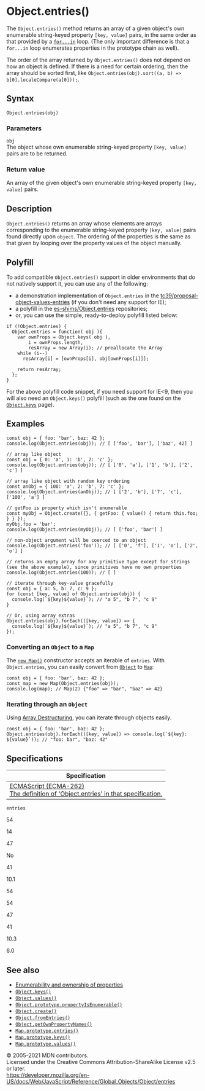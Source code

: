 # Object.entries()

The `Object.entries()` method returns an array of a given object's own enumerable string-keyed property `[key, value]` pairs, in the same order as that provided by a [`for...in`](../../statements/for...in) loop. (The only important difference is that a `for...in` loop enumerates properties in the prototype chain as well).

The order of the array returned by `Object.entries()` does not depend on how an object is defined. If there is a need for certain ordering, then the array should be sorted first, like `Object.entries(obj).sort((a, b) => b[0].localeCompare(a[0]));`.

## Syntax

    Object.entries(obj)

### Parameters

`obj`  
The object whose own enumerable string-keyed property `[key, value]` pairs are to be returned.

### Return value

An array of the given object's own enumerable string-keyed property `[key, value]` pairs.

## Description

`Object.entries()` returns an array whose elements are arrays corresponding to the enumerable string-keyed property `[key, value]` pairs found directly upon `object`. The ordering of the properties is the same as that given by looping over the property values of the object manually.

## Polyfill

To add compatible `Object.entries()` support in older environments that do not natively support it, you can use any of the following:

-   a demonstration implementation of `Object.entries` in the [tc39/proposal-object-values-entries](https://github.com/tc39/proposal-object-values-entries) (if you don't need any support for IE);
-   a polyfill in the [es-shims/Object.entries](https://github.com/es-shims/Object.entries) repositories;
-   or, you can use the simple, ready-to-deploy polyfill listed below:

<!-- -->

    if (!Object.entries) {
      Object.entries = function( obj ){
        var ownProps = Object.keys( obj ),
            i = ownProps.length,
            resArray = new Array(i); // preallocate the Array
        while (i--)
          resArray[i] = [ownProps[i], obj[ownProps[i]]];

        return resArray;
      };
    }

For the above polyfill code snippet, if you need support for IE&lt;9, then you will also need an `Object.keys()` polyfill (such as the one found on the [`Object.keys`](keys) page).

## Examples

    const obj = { foo: 'bar', baz: 42 };
    console.log(Object.entries(obj)); // [ ['foo', 'bar'], ['baz', 42] ]

    // array like object
    const obj = { 0: 'a', 1: 'b', 2: 'c' };
    console.log(Object.entries(obj)); // [ ['0', 'a'], ['1', 'b'], ['2', 'c'] ]

    // array like object with random key ordering
    const anObj = { 100: 'a', 2: 'b', 7: 'c' };
    console.log(Object.entries(anObj)); // [ ['2', 'b'], ['7', 'c'], ['100', 'a'] ]

    // getFoo is property which isn't enumerable
    const myObj = Object.create({}, { getFoo: { value() { return this.foo; } } });
    myObj.foo = 'bar';
    console.log(Object.entries(myObj)); // [ ['foo', 'bar'] ]

    // non-object argument will be coerced to an object
    console.log(Object.entries('foo')); // [ ['0', 'f'], ['1', 'o'], ['2', 'o'] ]

    // returns an empty array for any primitive type except for strings (see the above example), since primitives have no own properties
    console.log(Object.entries(100)); // [ ]

    // iterate through key-value gracefully
    const obj = { a: 5, b: 7, c: 9 };
    for (const [key, value] of Object.entries(obj)) {
      console.log(`${key}${value}`); // "a 5", "b 7", "c 9"
    }

    // Or, using array extras
    Object.entries(obj).forEach(([key, value]) => {
      console.log(`${key}${value}`); // "a 5", "b 7", "c 9"
    });

### Converting an `Object` to a `Map`

The [`new Map()`](../map) constructor accepts an iterable of `entries`. With `Object.entries`, you can easily convert from [`Object`](../object) to [`Map`](../map):

    const obj = { foo: 'bar', baz: 42 };
    const map = new Map(Object.entries(obj));
    console.log(map); // Map(2) {"foo" => "bar", "baz" => 42}

### Iterating through an `Object`

Using [Array Destructuring](../../operators/destructuring_assignment#array_destructuring), you can iterate through objects easily.

    const obj = { foo: 'bar', baz: 42 };
    Object.entries(obj).forEach(([key, value]) => console.log(`${key}: ${value}`)); // "foo: bar", "baz: 42"

## Specifications

<table><thead><tr class="header"><th>Specification</th></tr></thead><tbody><tr class="odd"><td><a href="https://tc39.es/ecma262/#sec-object.entries">ECMAScript (ECMA-262)<br />
<span class="small">The definition of 'Object.entries' in that specification.</span></a></td></tr></tbody></table>

`entries`

54

14

47

No

41

10.1

54

54

47

41

10.3

6.0

## See also

-   [Enumerability and ownership of properties](https://developer.mozilla.org/en-US/docs/Web/JavaScript/Enumerability_and_ownership_of_properties)
-   [`Object.keys()`](keys)
-   [`Object.values()`](values)
-   [`Object.prototype.propertyIsEnumerable()`](propertyisenumerable)
-   [`Object.create()`](create)
-   [`Object.fromEntries()`](fromentries)
-   [`Object.getOwnPropertyNames()`](getownpropertynames)
-   [`Map.prototype.entries()`](../map/entries)
-   [`Map.prototype.keys()`](../map/keys)
-   [`Map.prototype.values()`](../map/values)

© 2005-2021 MDN contributors.  
Licensed under the Creative Commons Attribution-ShareAlike License v2.5 or later.  
<a href="https://developer.mozilla.org/en-US/docs/Web/JavaScript/Reference/Global_Objects/Object/entries" class="_attribution-link">https://developer.mozilla.org/en-US/docs/Web/JavaScript/Reference/Global_Objects/Object/entries</a>

